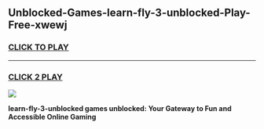 
## Unblocked-Games-learn-fly-3-unblocked-Play-Free-xwewj
<h3>
<a href="https://premium76.site?title=learn-fly-3-unblocked&ref=10A">CLICK TO PLAY</a></h3>
<hr>

<h3>
<a href="https://premium76.site?title=learn-fly-3-unblocked&ref=10A">CLICK 2 PLAY</a>
  
</h3>

<a href="https://premium76.site?title=learn-fly-3-unblocked&ref=10A"><img src="https://clearcache.store/games.png"></a>


**learn-fly-3-unblocked games unblocked: Your Gateway to Fun and Accessible Online Gaming**
